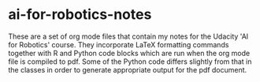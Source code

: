 # ai-for-robotics-notes
These are a set of org mode files that contain my notes for the Udacity 'AI for Robotics' course.  They incorporate LaTeX formatting commands together with R and Python code blocks which are run when the org mode file is compiled to pdf.  Some of the Python code differs slightly from that in the classes in order to generate appropriate output for the pdf document. 
